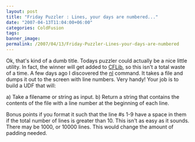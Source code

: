 ```yaml
---
layout: post
title: "Friday Puzzler : Lines, your days are numbered..."
date: "2007-04-13T11:04:00+06:00"
categories: ColdFusion 
tags: 
banner_image: 
permalink: /2007/04/13/Friday-Puzzler-Lines-your-days-are-numbered
---
```


Ok, that's kind of a dumb title. Todays puzzler could actually be a nice little utility. In fact, the winner will get added to <a href="http://www.cflib.org">CFLib</a>, so this isn't a total waste of a time. A few days ago I discovered the <a href="http://www.opengroup.org/onlinepubs/009695399/utilities/nl.html">nl</a> command. It takes a file and dumps it out to the screen with line numbers. Very handy! Your job is to build a UDF that will:

a) Take a filename or string as input.
b) Return a string that contains the contents of the file with a line number at the beginning of each line.

Bonus points if you format it such that the line #s 1-9 have a space in them if the total number of lines is greater than 10. This isn't as easy as it sounds. There may be 1000, or 10000 lines. This would change the amount of padding needed.